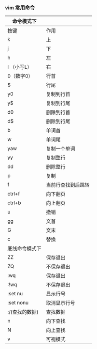 ### vim 常用命令



| 命令模式下     |                    |
| -------------- | ------------------ |
| 按键           | 作用               |
| k              | 上                 |
| j              | 下                 |
| h              | 左                 |
| l （小写L）    | 右                 |
| 0（数字0）     | 行首               |
| $              | 行尾               |
| y0             | 复制到行首         |
| y$             | 复制到行尾         |
| d0             | 删除到行首         |
| d$             | 删除到行尾         |
| b              | 单词首             |
| w              | 单词尾             |
| yaw            | 复制一个单词       |
| yy             | 复制整行           |
| dd             | 删除整行           |
| p              | 复制               |
| f              | 当前行查找到后跳转 |
| ctrl+f         | 向下翻页           |
| ctrl+b         | 向上翻页           |
| u              | 撤销               |
| gg             | 文首               |
| G              | 文末               |
| c              | 替换               |
| 底线命令模式下 |                    |
| ZZ             | 保存退出           |
| ZQ             | 不保存退出         |
| :wq            | 保存退出           |
| :!wq           | 不保存退出         |
| :set nu        | 显示行号           |
| :set nonu      | 取消显示行号       |
| :/(查找的数据) | 查找数据           |
| n              | 向下查找           |
| N              | 向上查找           |
| v              | 可视模式           |

